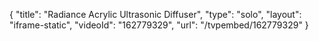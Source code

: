 {
    "title": "Radiance Acrylic Ultrasonic Diffuser",
    "type": "solo",
    "layout": "iframe-static",
    "videoId": "162779329",
    "url": "\/tvpembed\/162779329"
}